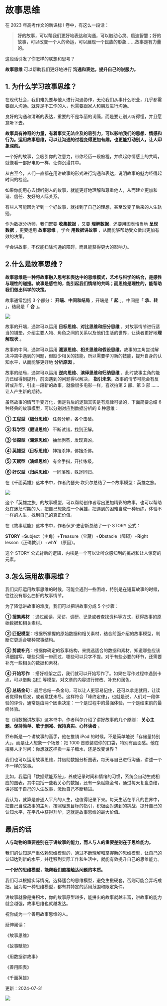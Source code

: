 # 故事思维

在 2023 年高考作文的新课标 I 卷中，有这么一段话：

> **好的故事，可以帮我们更好地表达和沟通，可以触动心灵、启迪智慧；好的故事，可以改变一个人的命运，可以展现一个民族的形象……故事是有力量的。**

这段话引发了你怎样的联想和思考？

**故事思维** 可以帮助我们更好地进行 **沟通和表达，提升自己的说服力。**

## **1. 为什么学习故事思维？**

在现代社会，我们难免要与他人进行沟通协作，无论我们从事什么职业，几乎都需要跟人沟通。就算是不工作的人，也需要跟家人和朋友进行沟通。

良好的沟通和清晰的表达，重要的不是华丽的词藻，而是要让别人听得懂，并且愿意听下去。

**故事具有神奇的力量，有着事实无法企及的吸引力，可以影响我们的思想、情感和行为。运用故事思维，可以让沟通的过程变得更加有趣，也更能打动别人，让人印象深刻。**

一个好的故事，会吸引你的注意力，带你经历一段旅程，并唤起你情感上的共鸣，就像看一部好电影一样，让你沉浸其中。

从古至今，人们一直都在用讲故事的形式进行沟通和表达，说明故事的魅力经得起时间的检验。

如果你能用心去倾听别人的故事，就能更好地理解和尊重他人，从而建立更加和谐、信任、友好的人际关系。

有些人可能因为听到一个好故事，就找到了自己的理想，甚至改变了后来的人生轨迹。

作为数据分析师，我们既要 **收集数据** ，又要 **理解数据**，还要用图表恰当地 **呈现数据** ，更要运用 **故事思维** ，学会 **用数据讲故事** ，从而能够帮助受众做出更加有效的决策。

学会讲故事，不仅能扫除沟通的障碍，而且能获得更大的影响力。

## **2.什么是故事思维？**

**故事思维是一种将故事融入思考和表达中的思维模式，艺术与科学的结合，是感性与理性的碰撞。故事是感性的，能引起我们情绪的共鸣；而思维是理性的，能帮助我们做出科学的决策。**

故事通常包括 3 个部分： **开端、中间和结局** ，开端是「 **起** 」，中间是「 **承、转** 」，结局是「 **合** 」。

![](https://mmbiz.qpic.cn/mmbiz_jpg/giaycic3UNwo2iaPSvb8bMlSUPtqsMEbQiczOblWHqMDOCmAHTogA30PLf5qbzzlxnWsPq2xQGwoJNNuDH3ehvZYFQ/640?wx_fmt=jpeg) 

故事的开端，通常可以运用 **目标思维、对比思维和细分思维** ，对故事情节进行适当的铺垫，介绍主要人物、角色之间的关系以及他们生活的世界，让读者更好地**理解现状** 。

故事的中间，通常可以运用 **溯源思维、相关思维和假设思维**，故事的主角尝试解决冲突中遇到的问题，但缺少相关的技能，所以需要学习新的技能，提升自身的认知水平，从而能够更好地 **分析原因** 。

故事的结局，通常可以运用 **逆向思维、演绎思维和归纳思维** ，此时故事主角的能力已经得到提升，前面遇到的问题得以解决， **指引未来**，故事的情节可能会有反转或升华，引出一段新的故事，就像很多电影一样，喜欢拍第 2 部、第 3 部 …… 让人产生新的期待。

虽然故事的情节千变万化，但是背后的逻辑其实是有规律可循的，下面简要总结 6 种经典的故事模型，可以分别对应到数据分析的 6 种思维：

**① 工程型（细分思维）** 任务分解，各个击破。

**② 科学型（假设思维）** 不断试错，找到正解。

**③ 侦探型（溯源思维）** 抽丝剥茧，发现真凶。

**④ 英雄型（目标思维）** 神挡杀神，佛挡杀佛。

**⑤ 天赋型（演绎思维）** 有金手指，开挂练级。

**⑥ 好汉型（归纳思维）** 一同落难，殊途同归。

在《千面英雄》这本书中，作者约瑟夫·坎贝尔总结了一个故事模型：英雄之旅。

![](https://mmbiz.qpic.cn/mmbiz_png/giaycic3UNwo2iaPSvb8bMlSUPtqsMEbQicztBb4GgeTQskSSKAccdCEaI0Tcia7fibNtYlyxHZS2L7QFRf6ExB183mw/640?wx_fmt=png)

这个「英雄之旅」的故事模型，可以帮助创作者写出更加精彩的故事，也可以帮助处在迷茫时期的人，把自己想象成一个英雄，把遇到的困难当成一种历练，体验不一样的人生，找到自己的真正价值。

在《故事赋能》这本书中，作者保罗·史密斯总结了一个 STORY 公式：

**STORY** =**S**ubject（主角）+**T**reasure（宝藏）+**O**bstacle（障碍）+**R**ight lesson（正确教训）+wh**Y** （原因）。

这个 STORY 公式背后的逻辑，内核是一个可以让听众感知到的挑战和让人惊奇的元素。

## **3.怎么运用故事思维？**

我们实际运用故事思维的时候，可能会遇到一些困难，特别是在短篇故事的时候，往往没有那么曲折的故事情节。

为了降低讲故事的难度，我们可以把讲故事分成 5 个步骤： 

**① 搜集素材** ：通过阅读、采访、调研、记录或者查找资料等方式，获得故事的原始数据和相关素材。 

**② 匹配模型**：根据所掌握的原始数据和相关素材，结合前面介绍的故事模型，判断它更适合哪种叙事结构。 

**③ 剪裁补充**：根据你确定的叙事结构，来挑选适合的数据和素材，知道哪些应该详细描写，哪些只需一带而过，哪些可以只字不提。对于有些必要的环节，还需要补充一些相关的数据和素材。

**④ 开始写作** ：搭好框架之后，我们就可以开始写作了。如果在写作过程中遇到卡点，可以借助 [GPT](https://mp.weixin.qq.com/s?__biz=MzA4ODE2OTIxMw==&mid=2653481576&idx=1&sn=4c80007b664e0de726ef75928d678600&scene=21#wechat_redirect) 等模型，对文章的内容进行修改、补充和润色。 

**⑤ 总结金句**：最后总结一条金句，可以让人更容易记住，还可以拿走就用，让读者觉得有启发，或者意犹未尽。这样符合「峰终定律」，也就是说，人们对一段体验的评价，通常是由两个因素决定：一个是过程中的最强体验，一个是结束前的最终体验。

在《用数据讲故事》这本书中，作者科尔介绍了讲好故事的几个原则： **关心主题、保持简单、敢于删减、保持真实、心怀读者** 。

乔布斯是一个讲故事的高手，他在推销 iPod 的时候，不是简单地说「存储量特别大」，而是让人想象一个场景：把 1000 首歌装进你的口袋，特别有画面感。他在招募人才时问：你想就这样卖一辈子糖水，还是改变世界？

我们也可以运用故事思维，并借助数据分析图表，每天与自己进行沟通，讲述一个不一样的故事。

比如，我运用「数据赋能系统」，养成记录时间和情绪的习惯，系统会自动生成相应的图表，其中包括一些我关心的数据，还有一条赋能金句，通过每天复盘总结，讲述属于自己的人生故事，激励自己不断精进。

我认为，就算是普通人平凡的人生，也值得记录下来。每天生活在平凡的世界中，把自己当成故事的主角，按照理想目标的指引，积极面对遇到的挑战，提升自己的认知水平，在平凡中获得升华，这就是故事思维的最大价值。

## **最后的话**

 **人与动物的重要差别在于讲故事的能力，而人与人的重要差别在于思维能力。**

我们的认知是严重依赖思维模型的，通过不断理解和掌握新的思维模型，让自己的认知达到新的水平，并迁移到实际工作和生活中，就能有效提升自己的思维能力。

**一个好的思维模型，能帮我们直接触达问题的本质。**

我们可以根据实际情况，选择适合的思维模型，避免生搬硬套，否则可能会弄巧成拙。因为每一种思维模型，都有其特定的适用范围和限定条件。

讲故事就像是拼积木，你的故事原型越多，能拼出的故事就越丰富，讲故事的能力就会越强，故事思维也就越发达。

祝你成为一个善用故事思维的人。

延伸阅读：

《故事思维》

《故事赋能》

《用数据讲故事》

《善用图表》

《千面英雄》

更新：2024-07-31

![](https://visitor-badge.laobi.icu/badge?page_id=sjhfx.linji&left_text=PageViews&right_color=%2300589F)